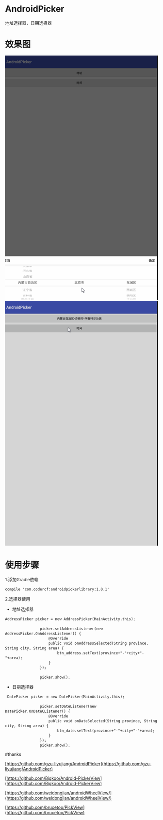 # AndroidPicker
地址选择器，日期选择器

# 效果图

![地址选择器](/screenshots/address.gif)
![时间选择器](/screenshots/date.gif)


# 使用步骤

1.添加Gradle依赖

```
compile 'com.codercf:androidpickerlibrary:1.0.1'
```

2.选择器使用

- 地址选择器

```
AddressPicker picker = new AddressPicker(MainActivity.this);

                picker.setAddressListener(new AddressPicker.OnAddressListener() {
                    @Override
                    public void onAddressSelected(String province, String city, String area) {
                        btn_address.setText(province+"-"+city+"-"+area);
                    }
                });

                picker.show();
```

- 日期选择器

```
 DatePicker picker = new DatePicker(MainActivity.this);

                picker.setDateListener(new DatePicker.OnDateCListener() {
                    @Override
                    public void onDateSelected(String province, String city, String area) {
                        btn_date.setText(province+"-"+city+"-"+area);
                    }
                });
                picker.show();
```

#thanks


[https://github.com/gzu-liyujiang/AndroidPicker](https://github.com/gzu-liyujiang/AndroidPicker)

[https://github.com/Bigkoo/Android-PickerView](https://github.com/Bigkoo/Android-PickerView)

[https://github.com/weidongjian/androidWheelView/](https://github.com/weidongjian/androidWheelView/)

[https://github.com/brucetoo/PickView](https://github.com/brucetoo/PickView)
